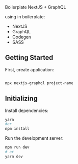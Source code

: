 Boilerplate NextJS + GraphQL

using in boilerplate:

- NextJS
- GraphQL
- Codegen
- SASS

## Getting Started

First, create application:

```bash

npx nextjs-graphql project-name

```

## Initializing

Install dependencies:

```bash
yarn
#or
npm install
```

Run the development server:

```bash
npm run dev
# or
yarn dev
```
